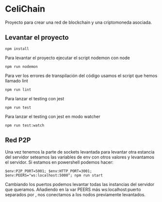 # CeliChain
Proyecto para crear una red de blockchain y una criptomoneda asociada.

## Levantar el proyecto

```
npm install
```

Para levantar el proyecto ejecutar el script nodemon con node

```
npm run nodemon
```

Para ver los errores de transpilación del código usamos el script que hemos llamado lint

```
npm run lint
```

Para lanzar el testing con jest

```
npm run test
```

Para lanzar el testing con jest en modo watcher

```
npm run test:watch
```

## Red P2P
Una vez tenemos la parte de sockets levantada para levantar otra estancia del servidor seteamos las variables de env con otros valores y levantamos el servidor. Si estamos en powershell podemos hacer:

```
$env:P2P_PORT=5001; $env:HTTP_PORT=3001; $env:PEERS="ws:localhost:5000"; npm run start
```

Cambiando los puertos podemos levantar todas las instancias del servidor que queramos. Añadiendo en la var PEERS más ws:localhost:puerto separados por , nos conectamos a los nodos previamente levantados.
